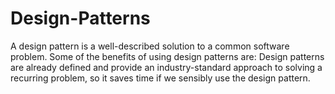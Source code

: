 # Design-Patterns
A design pattern is a well-described solution to a common software problem. Some of the benefits of using design patterns are: Design patterns are already defined and provide an industry-standard approach to solving a recurring problem, so it saves time if we sensibly use the design pattern.
